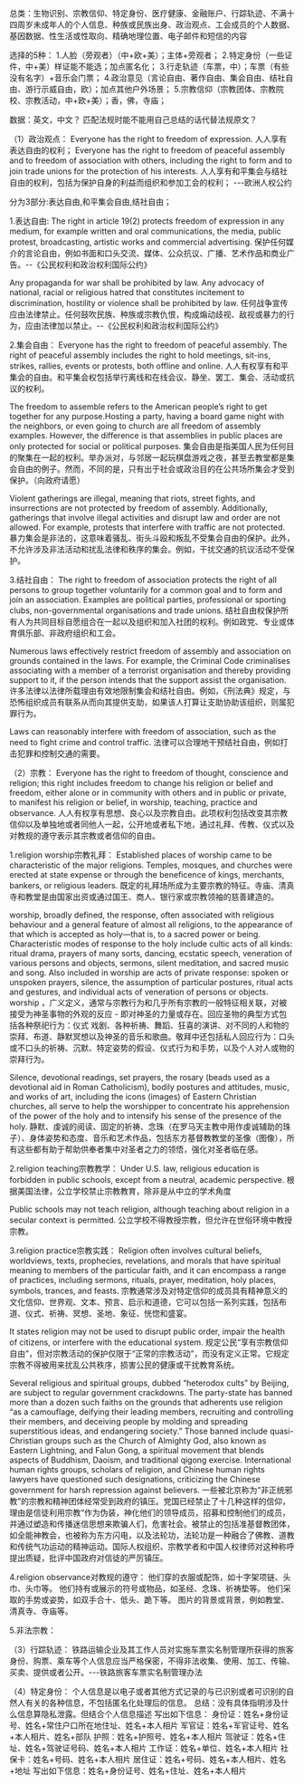 总类：生物识别、宗教信仰、特定身份、医疗健康、金融账户、行踪轨迹、不满十四周岁未成年人的个人信息、种族或民族出身、政治观点、工会成员的个人数据、基因数据、性生活或性取向、精确地理位置、电子邮件和短信的内容

选择的5种：
1.人脸（旁观者）（中+欧+美）；主体+旁观者；
2.特定身份（一些证件，中+美）样证能不能选；加点匿名化；
3.行走轨迹（车票，中）；车票（有些没有名字）+音乐会门票；
4.政治意见（言论自由、著作自由、集会自由、结社自由、游行示威自由，欧）；加点其他户外场景；
5.宗教信仰（宗教团体、宗教院校、宗教活动，中+欧+美）；香，佛，寺庙；

数据：英文，中文？
匹配法规时能不能用自己总结的话代替法规原文？


（1）政治观点：
Everyone has the right to freedom of expression.
人人享有表达自由的权利；
Everyone has the right to freedom of peaceful assembly and to freedom of association with others, including the right to form and to join trade unions for the protection of his interests.
人人享有和平集会与结社自由的权利，包括为保护自身的利益而组织和参加工会的权利；
---欧洲人权公约

分为3部分:表达自由,和平集会自由,结社自由；

1.表达自由:
The right in article 19(2) protects freedom of expression in any medium, for example written and oral communications, the media, public protest, broadcasting, artistic works and commercial advertising. 
保护任何媒介的言论自由，例如书面和口头交流、媒体、公众抗议、广播、艺术作品和商业广告。--《公民权利和政治权利国际公约》

Any propaganda for war shall be prohibited by law.
Any advocacy of national, racial or religious hatred that constitutes incitement to discrimination, hostility or violence shall be prohibited by law.
任何战争宣传应由法律禁止。任何鼓吹民族、种族或宗教仇恨，构成煽动歧视、敌视或暴力的行为，应由法律加以禁止。--《公民权利和政治权利国际公约》

2.集会自由：
Everyone has the right to freedom of peaceful assembly. The right of peaceful assembly includes the right to hold meetings, sit-ins, strikes, rallies, events or protests, both offline and online.
人人有权享有和平集会的自由。和平集会权包括举行离线和在线会议、静坐、罢工、集会、活动或抗议的权利。

The freedom to assemble refers to the American people’s right to get together for any purpose.Hosting a party, having a board game night with the neighbors, or even going to church are all freedom of assembly examples. 
However, the difference is that assemblies in public places are only protected for social or political purposes.
集会自由是指美国人民为任何目的聚集在一起的权利。举办派对，与邻居一起玩棋盘游戏之夜，甚至去教堂都是集会自由的例子。然而，不同的是，只有出于社会或政治目的在公共场所集会才受到保护。（向政府请愿）

Violent gatherings are illegal, meaning that riots, street fights, and insurrections are not protected by freedom of assembly. Additionally, gatherings that involve illegal activities and disrupt law and order are not allowed. For example, protests that interfere with traffic are not protected.
暴力集会是非法的，这意味着骚乱、街头斗殴和叛乱不受集会自由的保护。此外，不允许涉及非法活动和扰乱法律和秩序的集会。例如，干扰交通的抗议活动不受保护。

3.结社自由：
The right to freedom of association protects the right of all persons to group together voluntarily for a common goal and to form and join an association. Examples are political parties, professional or sporting clubs, non-governmental organisations and trade unions.
结社自由权保护所有人为共同目标自愿组合在一起以及组织和加入社团的权利。例如政党、专业或体育俱乐部、非政府组织和工会。

Numerous laws effectively restrict freedom of assembly and association on grounds contained in the laws. For example, the Criminal Code criminalises associating with a member of a terrorist organisation and thereby providing support to it, if the person intends that the support assist the organisation.
许多法律以法律所载理由有效地限制集会和结社自由。例如，《刑法典》规定，与恐怖组织成员有联系从而向其提供支助，如果该人打算让支助协助该组织，则属犯罪行为。

Laws can reasonably interfere with freedom of association, such as the need to fight crime and control traffic.
法律可以合理地干预结社自由，例如打击犯罪和控制交通的需要。


（2）宗教：
Everyone has the right to freedom of thought, conscience and religion; this right includes freedom to change his religion or belief and freedom, either alone or in community with others and in public or private, to manifest his religion or belief, in worship, teaching, practice and observance.
人人有权享有思想、良心以及宗教自由。此项权利包括改变其宗教信仰以及单独地或者同他人一起，公开地或者私下地，通过礼拜、传教、仪式以及对教规的遵守表示其宗教或者信仰的自由。

1.religion worship宗教礼拜：
Established places of worship came to be characteristic of the major religions. Temples, mosques, and churches were erected at state expense or through the beneficence of kings, merchants, bankers, or religious leaders. 
既定的礼拜场所成为主要宗教的特征。寺庙、清真寺和教堂是由国家出资或通过国王、商人、银行家或宗教领袖的慈善建造的。

worship, broadly defined, the response, often associated with religious behaviour and a general feature of almost all religions, to the appearance of that which is accepted as holy—that is, to a sacred power or being. Characteristic modes of response to the holy include cultic acts of all kinds: ritual drama, prayers of many sorts, dancing, ecstatic speech, veneration of various persons and objects, sermons, silent meditation, and sacred music and song. Also included in worship are acts of private response: spoken or unspoken prayers, silence, the assumption of particular postures, ritual acts and gestures, and individual acts of veneration of persons or objects.
worship ，广义定义，通常与宗教行为和几乎所有宗教的一般特征相关联，对被接受为神圣事物的外观的反应 - 即对神圣的力量或存在。回应圣物的典型方式包括各种祭祀行为：仪式 戏剧、各种祈祷、舞蹈、狂喜的演讲、对不同的人和物的崇拜、布道、静默冥想以及神圣的音乐和歌曲。敬拜中还包括私人回应行为：口头或不口头的祈祷、沉默、特定姿势的假设、仪式行为和手势，以及个人对人或物的崇拜行为。

Silence, devotional readings, set prayers, the rosary (beads used as a devotional aid in Roman Catholicism), bodily postures and attitudes, music, and works of art, including the icons (images) of Eastern Christian churches, all serve to help the worshipper to concentrate his apprehension of the power of the holy and to intensify his sense of the presence of the holy. 
静默、虔诚的阅读、固定的祈祷、念珠（在罗马天主教中用作虔诚辅助的珠子）、身体姿势和态度、音乐和艺术作品，包括东方基督教教堂的圣像（图像），所有这些都有助于帮助供奉者集中对圣者之力的领悟，强化对圣者临在感。

2.religion teaching宗教教学：
Under U.S. law, religious education is forbidden in public schools, except from a neutral, academic perspective.
根据美国法律，公立学校禁止宗教教育，除非是从中立的学术角度

Public schools may not teach religion, although teaching about religion in a secular context is permitted.
公立学校不得教授宗教，但允许在世俗环境中教授宗教。

3.religion practice宗教实践：
Religion often involves cultural beliefs, worldviews, texts, prophecies, revelations, and morals that have spiritual meaning to members of the particular faith, and it can encompass a range of practices, including sermons, rituals, prayer, meditation, holy places, symbols, trances, and feasts.
宗教通常涉及对特定信仰的成员具有精神意义的文化信仰、世界观、文本、预言、启示和道德，它可以包括一系列实践，包括布道、仪式、祈祷、冥想、圣地、象征、恍惚和盛宴。

It states religion may not be used to disrupt public order, impair the health of citizens, or interfere with the educational system. 
规定公民“享有宗教信仰自由”，但对宗教活动的保护仅限于“正常的宗教活动”，而没有定义正常。它规定宗教不得被用来扰乱公共秩序，损害公民的健康或干扰教育系统。

Several religious and spiritual groups, dubbed “heterodox cults” by Beijing, are subject to regular government crackdowns. The party-state has banned more than a dozen such faiths on the grounds that adherents use religion “as a camouflage, deifying their leading members, recruiting and controlling their members, and deceiving people by molding and spreading superstitious ideas, and endangering society.” Those banned include quasi-Christian groups such as the Church of Almighty God, also known as Eastern Lightning, and Falun Gong, a spiritual movement that blends aspects of Buddhism, Daoism, and traditional qigong exercise. International human rights groups, scholars of religion, and Chinese human rights lawyers have questioned such designations, criticizing the Chinese government for harsh repression against believers.
一些被北京称为“非正统邪教”的宗教和精神团体经常受到政府的镇压。党国已经禁止了十几种这样的信仰，理由是信徒利用宗教“作为伪装，神化他们的领导成员，招募和控制他们的成员，并通过塑造和传播迷信思想来欺骗人们，危害社会。被禁止的包括准基督教团体，如全能神教会，也被称为东方闪电，以及法轮功，法轮功是一种融合了佛教、道教和传统气功运动的精神运动。国际人权组织、宗教学者和中国人权律师对这种称呼提出质疑，批评中国政府对信徒的严厉镇压。


4.religion observance对教规的遵守：
他们穿的衣服或配饰，如十字架项链、头巾、头巾等。
他们持有或展示的符号或物品，如圣经、念珠、祈祷垫等。
他们采取的手势或姿势，如双手合十、低头、跪下等。
图片的背景或背景，例如教堂、清真寺、寺庙等。

5.非法宗教：

（3）行踪轨迹：
铁路运输企业及其工作人员对实施车票实名制管理所获得的旅客身份、购票、乘车等个人信息应当严格保密，不得非法收集、使用、加工、传输、买卖、提供或者公开。---铁路旅客车票实名制管理办法

（4）特定身份：
个人信息是以电子或者其他方式记录的与已识别或者可识别的自然人有关的各种信息，不包括匿名化处理后的信息。
总结：没有具体指明涉及什么信息算隐私泄露。但结合个人信息描述
写出如下信息：
身份证：姓名+身份证号、姓名+常住户口所在地住址、姓名+本人相片
军官证：姓名+军官证号、姓名+本人相片、姓名+部队
护照：姓名+护照号、姓名+本人相片
驾驶证：姓名+住址、姓名+驾驶证号码、姓名+本人相片
工作证：姓名+单位、姓名+本人相片
社保卡：姓名+号码、姓名+本人相片
居住证：姓名+号码、姓名+本人相片、姓名+地址
写出如下信息：姓名+身份证号、姓名+住址、姓名+本人相片

